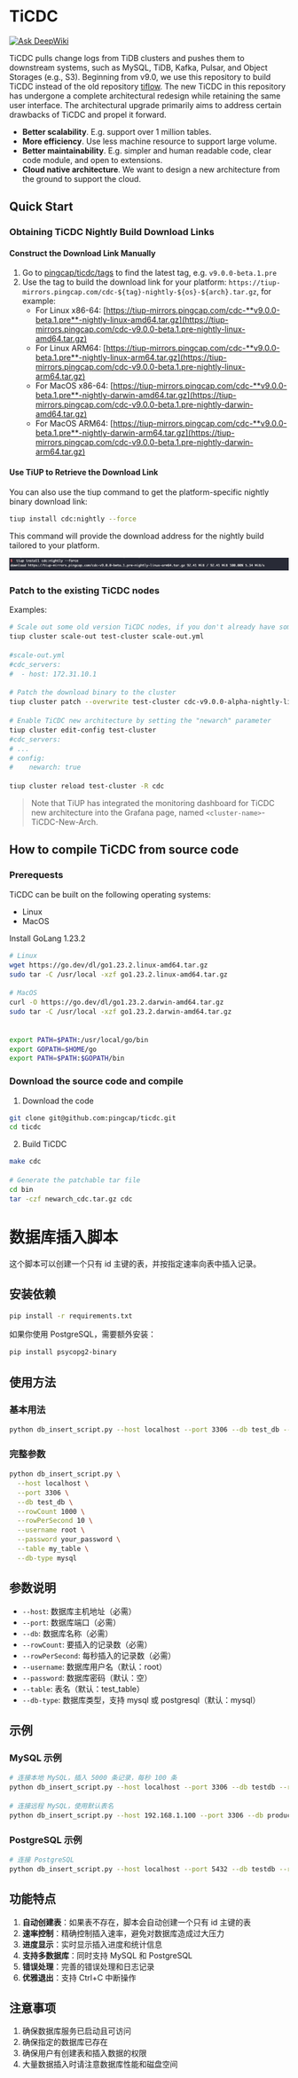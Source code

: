 # TiCDC

[![Ask DeepWiki](https://deepwiki.com/badge.svg)](https://deepwiki.com/pingcap/ticdc)

TiCDC pulls change logs from TiDB clusters and pushes them to downstream systems, such as MySQL, TiDB, Kafka, Pulsar, and Object Storages (e.g., S3). Beginning from v9.0, we use this repository to build TiCDC instead of the old repository [tiflow](https://github.com/pingcap/tiflow). The new TiCDC in this repository has undergone a complete architectural redesign while retaining the same user interface. The architectural upgrade primarily aims to address certain drawbacks of TiCDC and propel it forward.

* **Better scalability**. E.g. support over 1 million tables.
* **More efficiency**. Use less machine resource to support large volume.
* **Better maintainability**. E.g. simpler and human readable code, clear code module, and open to extensions.
* **Cloud native architecture**. We want to design a new architecture from the ground to support the cloud.

## Quick Start

### Obtaining TiCDC Nightly Build Download Links

#### Construct the Download Link Manually

1. Go to [pingcap/ticdc/tags](https://github.com/pingcap/ticdc/tags) to find the latest tag, e.g. `v9.0.0-beta.1.pre`
2. Use the tag to build the download link for your platform: `https://tiup-mirrors.pingcap.com/cdc-${tag}-nightly-${os}-${arch}.tar.gz`, for example:
    * For Linux x86-64: [https://tiup-mirrors.pingcap.com/cdc-**v9.0.0-beta.1.pre**-nightly-linux-amd64.tar.gz](https://tiup-mirrors.pingcap.com/cdc-v9.0.0-beta.1.pre-nightly-linux-amd64.tar.gz)
    * For Linux ARM64: [https://tiup-mirrors.pingcap.com/cdc-**v9.0.0-beta.1.pre**-nightly-linux-arm64.tar.gz](https://tiup-mirrors.pingcap.com/cdc-v9.0.0-beta.1.pre-nightly-linux-arm64.tar.gz)
    * For MacOS x86-64: [https://tiup-mirrors.pingcap.com/cdc-**v9.0.0-beta.1.pre**-nightly-darwin-amd64.tar.gz](https://tiup-mirrors.pingcap.com/cdc-v9.0.0-beta.1.pre-nightly-darwin-amd64.tar.gz)
    * For MacOS ARM64: [https://tiup-mirrors.pingcap.com/cdc-**v9.0.0-beta.1.pre**-nightly-darwin-arm64.tar.gz](https://tiup-mirrors.pingcap.com/cdc-v9.0.0-beta.1.pre-nightly-darwin-arm64.tar.gz)

#### Use TiUP to Retrieve the Download Link

You can also use the tiup command to get the platform-specific nightly binary download link:

```bash
tiup install cdc:nightly --force
```

This command will provide the download address for the nightly build tailored to your platform.

![TiUP Nightly](./docs/media/tiup-nightly-install.jpg)

### Patch to the existing TiCDC nodes

Examples:
```bash
# Scale out some old version TiCDC nodes, if you don't already have some
tiup cluster scale-out test-cluster scale-out.yml

#scale-out.yml
#cdc_servers:
#  - host: 172.31.10.1

# Patch the download binary to the cluster
tiup cluster patch --overwrite test-cluster cdc-v9.0.0-alpha-nightly-linux-amd64.tar.gz -R cdc

# Enable TiCDC new architecture by setting the "newarch" parameter
tiup cluster edit-config test-cluster
#cdc_servers:
# ...
# config:
#    newarch: true

tiup cluster reload test-cluster -R cdc
```

> Note that TiUP has integrated the monitoring dashboard for TiCDC new architecture into the Grafana page, named `<cluster-name>`-TiCDC-New-Arch. 

## How to compile TiCDC from source code

### Prerequests

TiCDC can be built on the following operating systems:

* Linux
* MacOS

Install GoLang 1.23.2

```bash
# Linux
wget https://go.dev/dl/go1.23.2.linux-amd64.tar.gz
sudo tar -C /usr/local -xzf go1.23.2.linux-amd64.tar.gz

# MacOS
curl -O https://go.dev/dl/go1.23.2.darwin-amd64.tar.gz
sudo tar -C /usr/local -xzf go1.23.2.darwin-amd64.tar.gz


export PATH=$PATH:/usr/local/go/bin
export GOPATH=$HOME/go
export PATH=$PATH:$GOPATH/bin
```

### Download the source code and compile

1. Download the code

```bash
git clone git@github.com:pingcap/ticdc.git
cd ticdc
```

2. Build TiCDC

```bash
make cdc

# Generate the patchable tar file
cd bin
tar -czf newarch_cdc.tar.gz cdc
```

# 数据库插入脚本

这个脚本可以创建一个只有 id 主键的表，并按指定速率向表中插入记录。

## 安装依赖

```bash
pip install -r requirements.txt
```

如果你使用 PostgreSQL，需要额外安装：
```bash
pip install psycopg2-binary
```

## 使用方法

### 基本用法
```bash
python db_insert_script.py --host localhost --port 3306 --db test_db --rowCount 1000 --rowPerSecond 10
```

### 完整参数
```bash
python db_insert_script.py \
  --host localhost \
  --port 3306 \
  --db test_db \
  --rowCount 1000 \
  --rowPerSecond 10 \
  --username root \
  --password your_password \
  --table my_table \
  --db-type mysql
```

## 参数说明

- `--host`: 数据库主机地址（必需）
- `--port`: 数据库端口（必需）
- `--db`: 数据库名称（必需）
- `--rowCount`: 要插入的记录数（必需）
- `--rowPerSecond`: 每秒插入的记录数（必需）
- `--username`: 数据库用户名（默认：root）
- `--password`: 数据库密码（默认：空）
- `--table`: 表名（默认：test_table）
- `--db-type`: 数据库类型，支持 mysql 或 postgresql（默认：mysql）

## 示例

### MySQL 示例
```bash
# 连接本地 MySQL，插入 5000 条记录，每秒 100 条
python db_insert_script.py --host localhost --port 3306 --db testdb --rowCount 5000 --rowPerSecond 100 --username root --password mypassword

# 连接远程 MySQL，使用默认表名
python db_insert_script.py --host 192.168.1.100 --port 3306 --db production --rowCount 10000 --rowPerSecond 50 --username admin --password secret123
```

### PostgreSQL 示例
```bash
# 连接 PostgreSQL
python db_insert_script.py --host localhost --port 5432 --db testdb --rowCount 1000 --rowPerSecond 20 --username postgres --password mypassword --db-type postgresql
```

## 功能特点

1. **自动创建表**：如果表不存在，脚本会自动创建一个只有 id 主键的表
2. **速率控制**：精确控制插入速率，避免对数据库造成过大压力
3. **进度显示**：实时显示插入进度和统计信息
4. **支持多数据库**：同时支持 MySQL 和 PostgreSQL
5. **错误处理**：完善的错误处理和日志记录
6. **优雅退出**：支持 Ctrl+C 中断操作

## 注意事项

1. 确保数据库服务已启动且可访问
2. 确保指定的数据库已存在
3. 确保用户有创建表和插入数据的权限
4. 大量数据插入时请注意数据库性能和磁盘空间
